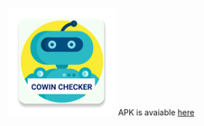 
<img src="https://github.com/epsi95/cowin-automator/blob/main/app/src/main/res/mipmap-xxxhdpi/ic_launcher.png" alt="app icon">
APK is avaiable <a href="https://app.box.com/s/2f6isf6xf4b7icdd9g659lrsqrf43pm4">here</a>
